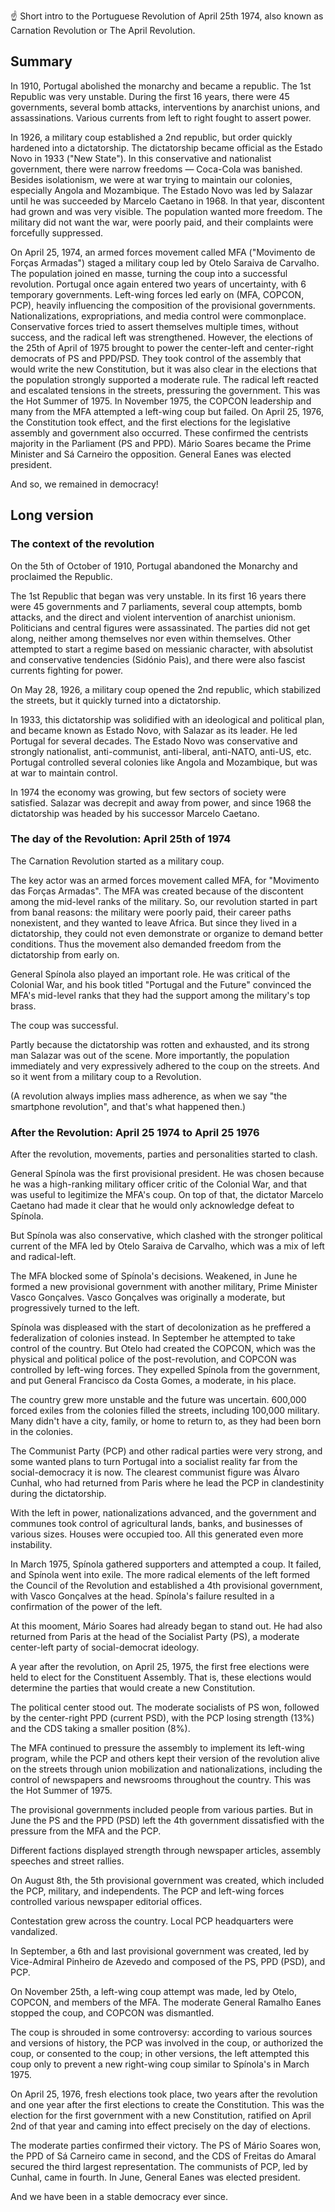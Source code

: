 ☝️ Short intro to the Portuguese Revolution of April 25th 1974, also known as Carnation Revolution or The April Revolution.

## Summary

In 1910, Portugal abolished the monarchy and became a republic. The 1st Republic was very unstable. During the first 16 years, there were 45 governments, several bomb attacks, interventions by anarchist unions, and assassinations. Various currents from left to right fought to assert power.

In 1926, a military coup established a 2nd republic, but order quickly hardened into a dictatorship. The dictatorship became official as the Estado Novo in 1933 ("New State"). In this conservative and nationalist government, there were narrow freedoms — Coca-Cola was banished. Besides isolationism, we were at war trying to maintain our colonies, especially Angola and Mozambique. The Estado Novo was led by Salazar until he was succeeded by Marcelo Caetano in 1968. In that year, discontent had grown and was very visible. The population wanted more freedom. The military did not want the war, were poorly paid, and their complaints were forcefully suppressed.

On April 25, 1974, an armed forces movement called MFA ("Movimento de Forças Armadas") staged a military coup led by Otelo Saraiva de Carvalho. The population joined en masse, turning the coup into a successful revolution. Portugal once again entered two years of uncertainty, with 6 temporary governments. Left-wing forces led early on (MFA, COPCON, PCP), heavily influencing the composition of the provisional governments. Nationalizations, expropriations, and media control were commonplace. Conservative forces tried to assert themselves multiple times, without success, and the radical left was strengthened. However, the elections of the 25th of April of 1975 brought to power the center-left and center-right democrats of PS and PPD/PSD. They took control of the assembly that would write the new Constitution, but it was also clear in the elections that the population strongly supported a moderate rule. The radical left reacted and escalated tensions in the streets, pressuring the government. This was the Hot Summer of 1975. In November 1975, the COPCON leadership and many from the MFA attempted a left-wing coup but failed. On April 25, 1976, the Constitution took effect, and the first elections for the legislative assembly and government also occurred. These confirmed the centrists majority in the Parliament (PS and PPD). Mário Soares became the Prime Minister and Sá Carneiro the opposition. General Eanes was elected president. 

And so, we remained in democracy!

## Long version

### The context of the revolution

On the 5th of October of 1910, Portugal abandoned the Monarchy and proclaimed the Republic.

The 1st Republic that began was very unstable. In its first 16 years there were 45 governments and 7 parliaments, several coup attempts, bomb attacks, and the direct and violent intervention of anarchist unionism. Politicians and central figures were assassinated. The parties did not get along, neither among themselves nor even within themselves. Other attempted to start a regime based on messianic character, with absolutist and conservative tendencies (Sidónio Pais), and there were also fascist currents fighting for power.

On May 28, 1926, a military coup opened the 2nd republic, which stabilized the streets, but it quickly turned into a dictatorship.

In 1933, this dictatorship was solidified with an ideological and political plan, and became known as Estado Novo, with Salazar as its leader. He led Portugal for several decades. The Estado Novo was conservative and strongly nationalist, anti-communist, anti-liberal, anti-NATO, anti-US, etc. Portugal controlled several colonies like Angola and Mozambique, but was at war to maintain control.

In 1974 the economy was growing, but few sectors of society were satisfied. Salazar was decrepit and away from power, and since 1968 the dictatorship was headed by his successor Marcelo Caetano. 

### The day of the Revolution: April 25th of 1974

The Carnation Revolution started as a military coup.

The key actor was an armed forces movement called MFA, for "Movimento das Forças Armadas". The MFA was created because of the discontent among the mid-level ranks of the military. So, our revolution started in part from banal reasons: the military were poorly paid, their career paths nonexistent, and they wanted to leave Africa. But since they lived in a dictatorship, they could not even demonstrate or organize to demand better conditions. Thus the movement also demanded freedom from the dictatorship from early on.

General Spínola also played an important role. He was critical of the Colonial War, and his book titled "Portugal and the Future" convinced the MFA's mid-level ranks that they had the support among the military's top brass.

The coup was successful.

Partly because the dictatorship was rotten and exhausted, and its strong man Salazar was out of the scene. More importantly, the population immediately and very expressively adhered to the coup on the streets. And so it went from a military coup to a Revolution. 

(A revolution always implies mass adherence, as when we say "the smartphone revolution", and that's what happened then.)

### After the Revolution: April 25 1974 to April 25 1976

After the revolution, movements, parties and personalities started to clash.

General Spínola was the first provisional president. He was chosen because he was a high-ranking military officer critic of the Colonial War, and that was useful to legitimize the MFA's coup. On top of that, the dictator Marcelo Caetano had made it clear that he would only acknowledge defeat to Spínola. 

But Spínola was also conservative, which clashed with the stronger political current of the MFA led by Otelo Saraiva de Carvalho, which was a mix of left and radical-left.

The MFA blocked some of Spínola's decisions. Weakened, in June he formed a new provisional government with another military, Prime Minister Vasco Gonçalves. Vasco Gonçalves was originally a moderate, but progressively turned to the left.

Spínola was displeased with the start of decolonization as he preffered a federalization of colonies instead. In September he attempted to take control of the country. But Otelo had created the COPCON, which was the physical and political police of the post-revolution, and COPCON was controlled by left-wing forces. They expelled Spínola from the government, and put General Francisco da Costa Gomes, a moderate, in his place.

The country grew more unstable and the future was uncertain. 600,000 forced exiles from the colonies filled the streets, including 100,000 military. Many didn't have a city, family, or home to return to, as they had been born in the colonies. 

The Communist Party (PCP) and other radical parties were very strong, and some wanted plans to turn Portugal into a socialist reality far from the social-democracy it is now. The clearest communist figure was Álvaro Cunhal, who had returned from Paris where he lead the PCP in clandestinity during the dictatorship. 

With the left in power, nationalizations advanced, and the government and communes took control of agricultural lands, banks, and businesses of various sizes. Houses were occupied too. All this generated even more instability.

In March 1975, Spínola gathered supporters and attempted a coup. It failed, and Spínola went into exile. The more radical elements of the left formed the Council of the Revolution and established a 4th provisional government, with Vasco Gonçalves at the head. Spínola's failure resulted in a confirmation of the power of the left.

At this mooment, Mário Soares had already began to stand out. He had also returned from Paris at the head of the Socialist Party (PS), a moderate center-left party of social-democrat ideology. 

A year after the revolution, on April 25, 1975, the first free elections were held to elect for the Constituent Assembly. That is, these elections would determine the parties that would create a new Constitution. 

The political center stood out. The moderate socialists of PS won, followed by the center-right PPD (current PSD), with the PCP losing strength (13%) and the CDS taking a smaller position (8%).

The MFA continued to pressure the assembly to implement its left-wing program, while the PCP and others kept their version of the revolution alive on the streets through union mobilization and nationalizations, including the control of newspapers and newsrooms throughout the country. This was the Hot Summer of 1975.

The provisional governments included people from various parties. But in June the PS and the PPD (PSD) left the 4th government dissatisfied with the pressure from the MFA and the PCP. 

Different factions displayed strength through newspaper articles, assembly speeches and street rallies.

On August 8th, the 5th provisional government was created, which included the PCP, military, and independents. The PCP and left-wing forces controlled various newspaper editorial offices.

Contestation grew across the country. Local PCP headquarters were vandalized.

In September, a 6th and last provisional government was created, led by Vice-Admiral Pinheiro de Azevedo and composed of the PS, PPD (PSD), and PCP.

On November 25th, a left-wing coup attempt was made, led by Otelo, COPCON, and members of the MFA. The moderate General Ramalho Eanes stopped the coup, and COPCON was dismantled. 

The coup is shrouded in some controversy: according to various sources and versions of history, the PCP was involved in the coup, or authorized the coup, or consented to the coup; in other versions, the left attempted this coup only to prevent a new right-wing coup similar to Spínola's in March 1975.

On April 25, 1976, fresh elections took place, two years after the revolution and one year after the first elections to create the Constitution. This was the election for the first government with a new Constitution, ratified on April 2nd of that year and caming into effect precisely on the day of elections.

The moderate parties confirmed their victory. The PS of Mário Soares won, the PPD of Sá Carneiro came in second, and the CDS of Freitas do Amaral secured the third largest representation. The communists of PCP, led by Cunhal, came in fourth. In June, General Eanes was elected president.

And we have been in a stable democracy ever since.

